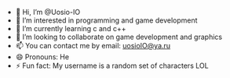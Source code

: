- 👋 Hi, I’m @Uosio-IO
- 👀 I’m interested in programming and game development
- 🌱 I’m currently learning c and c++
- 💞️ I’m looking to collaborate on game development and graphics
- 📫 You can contact me by email: uosioIO@ya.ru
- 😄 Pronouns: He
- ⚡ Fun fact: My username is a random set of characters LOL

<!---
Uosio-IO/Uosio-IO is a ✨ special ✨ repository because its `README.md` (this file) appears on your GitHub profile.
You can click the Preview link to take a look at your changes.
--->
